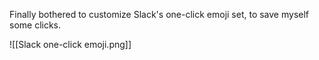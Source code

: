 Finally bothered to customize Slack's one-click emoji set, to save myself some clicks.

![[Slack one-click emoji.png]]
